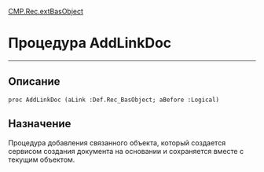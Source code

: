 ﻿---
Link: CMP.Rec.extBasObject.@AddLinkDoc
---

<!---  Навигация
[Имя проекта](#) :
-->
[CMP.Rec.extBasObject](Default)

# Процедура AddLinkDoc
---

## Описание

    proc AddLinkDoc (aLink :Def.Rec_BasObject; aBefore :Logical)

<!--
## Аргументы{#Args}

### Аргумент1

Описание аргумента 1
-->

## Назначение

Процедура добавления связанного объекта, который создается сервисом создания документа на основании и сохраняется вместе с текущим объектом.

<!--
## Пример

    AddLinkDoc...
-->

